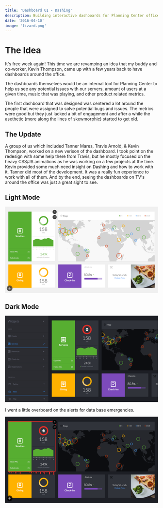 ```yaml
---
title: 'Dashboard UI - Dashing'
description: Building interactive dashboards for Planning Center offices
date: '2016-04-10'
image: 'lizard.png'
---
```


# The Idea

It's free week again! This time we are revamping an idea that my buddy and co-worker, Kevin Thompson, came up with a few years back to have dashboards around the office.

The dashboards themselves would be an internal tool for Planning Center to help us see any potential issues with our servers, amount of users at a given time, music that was playing, and other product related metrics.

The first dashboard that was designed was centered a lot around the people that were assigned to solve potential bugs and issues. The metrics were good but they just lacked a bit of engagement and after a while the asethetic (more along the lines of skewmorphic) started to get old.

## The Update

A group of us which included Tanner Mares, Travis Arnold, & Kevin Thompson, worked on a new verison of the dashboard. I took point on the redesign with some help there from Travis, but he mostly focused on the heavy CSS/JS animations as he was working on a few projects at the time. Kevin provided some much need insight on Dashing and how to work with it. Tanner did most of the development. It was a really fun experience to work with all of them. And by the end, seeing the dashboards on TV's around the office was just a great sight to see.

## Light Mode

![Lizard](lizard.png)

## Dark Mode

![Venom](venom.png)

I went a little overboard on the alerts for data base emergencies.

![Dr Oc](dr-oc.png)
